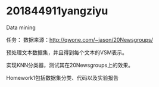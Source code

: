 # 201844911yangziyu
Data mining


任务：
数据来源：http://qwone.com/~jason/20Newsgroups/

预处理文本数据集，并且得到每个文本的VSM表示。

实现KNN分类器，测试其在20Newsgroups上的效果。

Homework1包括数据集分类、代码以及实验报告
